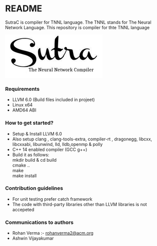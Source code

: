 # README #

SutraC is compiler for TNNL language. The TNNL stands for The Neural Network Language. This repository is compiler for thte TNNL language 

![Sutralogo](misc/logo.jpg)  

### Requirements ###

*  LLVM 6.0 (Build files included in projeet)
*  Linux x64 
*  AMD64 ABI


### How to get started? ###

* Setup & Install LLVM 6.0
* Also setup clang , clang-tools-extra, compiler-rt , dragonegg, libcxx, libcxxabi, libunwind, lld, lldb,openmp & polly
* C++ 14 enabled compiler (GCC g++)
* Build it as follows:  
		mkdir build & cd build  
		cmake ..  
		make  
		make install  
 

### Contribution guidelines ###

* For unit testing prefer catch framework
* The code with third-party libraries other than LLVM libraries is not accepeted

### Communications to authors ###

* Rohan Verma :- rohanverma2@acm.org
* Ashwin Vijayakumar